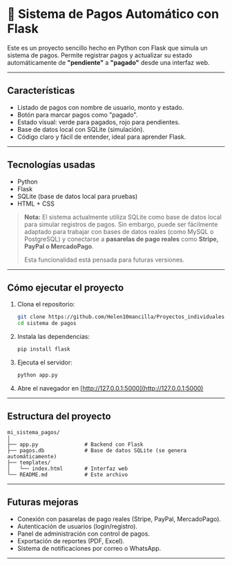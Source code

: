 # 💸 Sistema de Pagos Automático con Flask

Este es un proyecto sencillo hecho en Python con Flask que simula un sistema de pagos. Permite registrar pagos y actualizar su estado automáticamente de **"pendiente"** a **"pagado"** desde una interfaz web.

---

##  Características

- Listado de pagos con nombre de usuario, monto y estado.
- Botón para marcar pagos como "pagado".
- Estado visual: verde para pagados, rojo para pendientes.
- Base de datos local con SQLite (simulación).
- Código claro y fácil de entender, ideal para aprender Flask.

---

##  Tecnologías usadas

- Python  
- Flask 
- SQLite (base de datos local para pruebas) 
- HTML + CSS 

> **Nota:** El sistema actualmente utiliza SQLite como base de datos local para simular registros de pagos. Sin embargo, puede ser fácilmente adaptado para trabajar con bases de datos reales (como MySQL o PostgreSQL) y conectarse a **pasarelas de pago reales** como **Stripe, PayPal o MercadoPago**.  
>  
> Esta funcionalidad está pensada para futuras versiones.

---

##  Cómo ejecutar el proyecto

1. Clona el repositorio:
   ```bash
   git clone https://github.com/Helen10mancilla/Proyectos_individuales.git
   cd sistema de pagos
   ```

2. Instala las dependencias:
   ```bash
   pip install flask
   ```

3. Ejecuta el servidor:
   ```bash
   python app.py
   ```

4. Abre el navegador en [http://127.0.0.1:5000](http://127.0.0.1:5000)

---

##  Estructura del proyecto

```
mi_sistema_pagos/
│
├── app.py               # Backend con Flask
├── pagos.db             # Base de datos SQLite (se genera automáticamente)
├── templates/
│   └── index.html       # Interfaz web
└── README.md            # Este archivo
```

---



## Futuras mejoras

- Conexión con pasarelas de pago reales (Stripe, PayPal, MercadoPago).
- Autenticación de usuarios (login/registro).
- Panel de administración con control de pagos.
- Exportación de reportes (PDF, Excel).
- Sistema de notificaciones por correo o WhatsApp.

---



